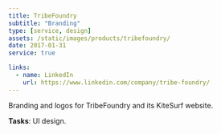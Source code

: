 ```yaml
---
title: TribeFoundry
subtitle: "Branding"
type: [service, design]
assets: /static/images/products/tribefoundry/
date: 2017-01-31
service: true

links:
  - name: LinkedIn
    url: https://www.linkedin.com/company/tribe-foundry/
---
```


Branding and logos for TribeFoundry and its KiteSurf website.

**Tasks**: UI design.
